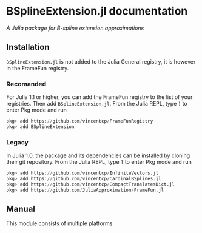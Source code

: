 
# BSplineExtension.jl documentation

*A Julia package for B-spline extension approximations*


## Installation

`BSplineExtension.jl` is not added to the Julia General registry, it is however in the FrameFun registry.

### Recomanded
For Julia 1.1 or higher, you can add the FrameFun registry to the list of your registries. Then add `BSplineExtension.jl`.
From the Julia REPL, type `]` to enter Pkg mode and run

```julia
pkg> add https://github.com/vincentcp/FrameFunRegistry
pkg> add BSplineExtension
```

### Legacy
In Julia 1.0, the package and its dependencies can be installed by cloning their git repository. From the Julia REPL, type `]` to enter Pkg mode and run

```julia
pkg> add https://github.com/vincentcp/InfiniteVectors.jl
pkg> add https://github.com/vincentcp/CardinalBSplines.jl
pkg> add https://github.com/vincentcp/CompactTranslatesDict.jl
pkg> add https://github.com/JuliaApproximation/FrameFun.jl
```

## Manual
This module consists of multiple platforms.
